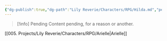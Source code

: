 ```yaml
---
{"dg-publish":true,"dg-path":"Lily Reverie/Characters/RPG/Hilda.md","permalink":"/lily-reverie/characters/rpg/hilda/","created":"2023-06-29T02:57:15.670-03:00","updated":"2024-01-21T01:41:25.268-03:00"}
---
```



>[!info] Pending
>Content pending, for a reason or another.

[[005. Projects/Lily Reverie/Characters/RPG/Arielle\|Arielle]]

